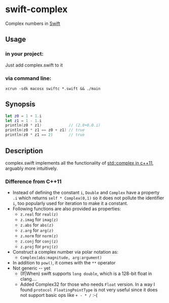 swift-complex
=============

Complex numbers in [Swift]

[Swift]: https://developer.apple.com/swift/

Usage
-----

### in your project:

Just add complex.swift to it

### via command line:

````shell
xcrun -sdk macosx swiftc *.swift && ./main
````

Synopsis
--------

````swift
let z0 = 1 + 1.i
let z1 = 1 - 1.i
println(z0 * z1)            // (2.0+0.0.i)
println(z0 * z1 == z0 + z1) // true
println(z0 * z1 == 2)       // true
````

Description
-----------

complex.swift implements all the functionality of [std::complex in c++11], arguably more intuitively. 


[std::complex in c++11]: http://www.cplusplus.com/reference/complex/

### Difference from C++11

* Instead of defining the constant `i`, `Double` and `Complex` have a property `.i` which returns `self * Complex(0,1)` so it does not pollute the identifier `i`, too popularly used for iteration to make it a constant.
* Following functions are also provided as properties:
  * `z.real` for `real(z)`
  * `z.imag` for `imag(z)`
  * `z.abs` for `abs(z)`
  * `z.arg` for `arg(z)`
  * `z.norm` for `norm(z)`
  * `z.conj` for `conj(z)`
  * `z.proj` for `proj(z)`
* Construct a complex number via polar notation as:
  * `Complex(abs:magnitude, arg:argument)`
* In addition to `pow()`, it comes with the `**` operator
* Not generic -- yet
  * (If|When) swift supports `long double`, which is a 128-bit float in clang....
  * Added Complex32 for those who needs `Float` version.  In a way I found `protocol FloatingPointType` is not very useful since it does not support basic ops like `+ - * /` :-(
